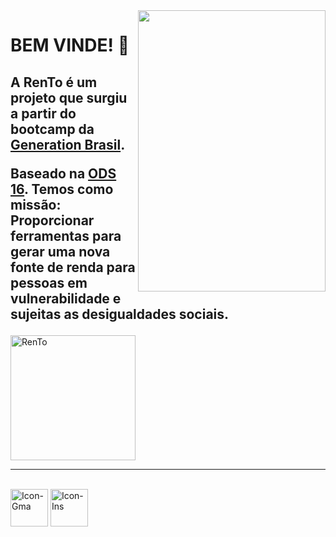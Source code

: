 <img align="right" width="300" height="450" src="https://i.imgur.com/CSUns6S.png">

<h1>BEM VINDE! 🧡</h1> 

<p><h2><b></b></p>

<p>A RenTo é um projeto que surgiu a partir do bootcamp da <a href="https://brazil.generation.org/" target="_blank">Generation Brasil</a>.
</p>

<p>Baseado na <a href="https://www.ipea.gov.br/ods/ods16.html" target="_blank">ODS 16</a>. Temos como missão: Proporcionar ferramentas para gerar uma nova fonte de renda para pessoas em vulnerabilidade e sujeitas as desigualdades sociais.</h2>


<p><img align="center" height="200cm" src="https://github-readme-stats.vercel.app/api/top-langs?username=RenToGen&show_icons=true&locale=en&layout=compact&theme=dark" alt="RenTo" /></p>

<hr>


 <br>
 <a href = "mailto:rento.generation@gmail.com"><img align="center" alt="Icon-Gma" height="60" width="60" src="https://cdn-icons-png.flaticon.com/512/552/552486.png" target="_blank"></a>
  <a href="https://www.instagram.com/rento.generation/" target="_blank"><img align="center" alt="Icon-Ins" height="60" width="60" src="https://cdn-icons.flaticon.com/png/512/1377/premium/1377231.png?token=exp=1638193001~hmac=0935915ae7c9a89ce4ff3c842f5c9ff1" target="_blank"></a>
<br>

